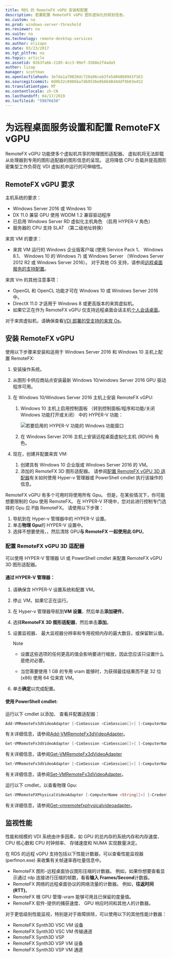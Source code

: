 ```yaml
---
title: RDS 的 RemoteFX vGPU 安装和配置
description: 若要配置 RemoteFX vGPU 图形虚拟化的规划信息。
ms.custom: na
ms.prod: windows-server-threshold
ms.reviewer: na
ms.suite: na
ms.technology: remote-desktop-services
ms.author: elizapo
ms.date: 03/23/2017
ms.tgt_pltfrm: na
ms.topic: article
ms.assetid: 0263fa6b-2185-4cc3-99ef-3588e2f4ada5
author: lizap
manager: scottman
ms.openlocfilehash: 3e7da1a70826dc720a96ceb3fe5d04868943f163
ms.sourcegitcommit: 0d0b32c8986ba7db9536e0b8648d4ddf9b03e452
ms.translationtype: MT
ms.contentlocale: zh-CN
ms.lasthandoff: 04/17/2019
ms.locfileid: "59876838"
---
```

# <a name="set-up-and-configure-remotefx-vgpu-for-remote-desktop-services"></a>为远程桌面服务设置和配置 RemoteFX vGPU


RemoteFX vGPU 功能使多个虚拟机共享的物理图形适配器。 虚拟机将无法卸载从处理器到专用的图形适配器的图形信息的呈现。 这将降低 CPU 负载并提高图形密集型工作负荷在 VDI 虚拟机中运行的可伸缩性。 

## <a name="remotefx-vgpu-requirements"></a>RemoteFX vGPU 要求

主机系统的要求： 

- Windows Server 2016 或 Windows 10
- DX 11.0 兼容 GPU 使用 WDDM 1.2 兼容驱动程序 
- 已启用 Windows Server RD 虚拟化主机角色 （启用 HYPER-V 角色） 
- 服务器的 CPU 支持 SLAT （第二级地址转换） 

来宾 VM 的要求：

- 来宾 VM 运行的 Windows 企业版客户端 (使用 Service Pack 1、 Windows 8.1、 Windows 10 的 Windows 7) 或 Windows Server （Windows Server 2012 R2 或 Windows Server 2016）。 对于其他 OS 支持，请参阅[远程桌面服务的支持配置](rds-supported-config.md)。

来宾 Vm 的其他注意事项：

- OpenGL 和 OpenCL 功能才可在 Windows 10 或 Windows Server 2016 中。  
- DirectX 11.0 才适用于 Windows 8 或更高版本的来宾虚拟机。 
- 如果它正在作为 RemoteFX vGPU 仅支持远程桌面会话主机[个人会话桌面](rds-personal-session-desktops.md)。

对于来宾虚拟机，请确保查看[VDI 部署的受支持的来宾 Os](rds-supported-config.md#vdi-deployment--supported-guest-oss)。

## <a name="install-remotefx-vgpu"></a>安装 RemoteFX vGPU

使用以下步骤来安装和适用于 Windows Server 2016 和 Windows 10 主机上配置 RemoteFX:

1. 安装操作系统。
2. 从图形卡供应商站点安装最新 Windows 10/windows Server 2016 GPU 驱动程序可用。
3. 在 Windows 10/Windows Server 2016 主机上安装 RemoteFX vGPU:
   1. Windows 10 主机上启用控制面板 （转到控制面板/程序和功能/关闭 Windows 功能打开或关闭） 中的 HYPER-V 功能：

      ![若要启用的 HYPER-V 功能的 Windows 功能窗口](media/rds-hyperv-settings.png)

   2. 在 Windows Server 2016 主机上安装远程桌面虚拟化主机 (RDVH) 角色。
   

4. 现在，创建并配置来宾 VM:
   1. 创建具有 Windows 10 企业版或 Windows Server 2016 的 VM。
   2. 添加的 RemoteFX 3D 图形适配器。 请参阅[配置 RemoteFX vGPU 3D 适配器](#configure-the-remotefx-vgpu-3d-adapter)有关如何使用 Hyper-v 管理器或 PowerShell cmdlet 执行该操作的信息。 

RemoteFX vGPU 有多个可用时将使用所有 Gpu。 但是，在某些情况下，你可能想要限制的 Gpu 使用 RemoteFX。 在 HYPER-V 环境中，您对此进行控制专门选择的 Gpu 应*不*由 RemoteFX。 请使用以下步骤： 

   1. 导航到在 Hyper-v 管理器中的 HYPER-V 设置。
   2. 单击**物理 Gpu**的 HYPER-V 设置中。
   3. 选择不想要使用，，然后清除 GPU**与 RemoteFX 一起使用此 GPU**。


### <a name="configure-the-remotefx-vgpu-3d-adapter"></a>配置 RemoteFX vGPU 3D 适配器
可以使用 HYPER-V 管理器 UI 或 PowerShell cmdlet 来配置 RemoteFX vGPU 3D 图形适配器。 

#### <a name="through-hyper-v-manager"></a>通过 HYPER-V 管理器：

1. 请确保含 HYPER-V 设置系统和配置 VM。  
2. 停止 VM，如果它正在运行。 
3. 在 Hyper-v 管理器导航到**VM 设置**，然后单击**添加硬件**。
4. 选择**RemoteFX 3D 图形适配器**，然后单击**添加**。 
5. 设置监视器、 最大监视器分辨率和专用视频内存的最大数目，或保留默认值。

   > [!NOTE]
   > - 设置这些选项的任何更高的值会影响要进行缩放，因此您应该只设置什么是绝对必要。
   >
   > - 当您需要使用 1 GB 的专用 vram 能够时，为获得最佳结果而不是 32 位 (x86) 使用 64 位来宾 VM。
6. 单击**确定**以完成配置。

#### <a name="with-powershell-cmdlets"></a>使用 PowerShell cmdlet:

运行以下 cmdlet 以添加、 查看并配置适配器： 

```powershell
Add-VMRemoteFx3dVideoAdapter [-CimSession <CimSession[]>] [-ComputerName <String[]>] [-Credential <PSCredential[]>] [-VMName] <String[]> [-Passthru] [-WhatIf] [-Confirm] [<CommonParameters>]
```

有关详细信息，请参阅[Add-VMRemoteFx3dVideoAdapter](https://technet.microsoft.com/itpro/powershell/windows/hyper-v/add-vmremotefx3dvideoadapter)。

```powershell
Get-VMRemoteFx3dVideoAdapter [-CimSession <CimSession[]>] [-ComputerName <String[]>]  [-Credential <PSCredential[]>] [-VMName] <String[]> [<CommonParameters>]
```

有关详细信息，请参阅[Get-VMRemoteFx3dVideoAdapter](https://technet.microsoft.com/itpro/powershell/windows/hyper-v/get-vmremotefx3dvideoadapter)

```powershell
Set-VMRemoteFx3dVideoAdapter [-CimSession <CimSession[]>] [-ComputerName <String[]>] [-Credential <PSCredential[]>] [-VMName] <String[]> [[-MonitorCount] <Byte>] [[-MaximumResolution] <String>] [[-VRAMSizeBytes] <UInt64>] [-Passthru] [-WhatIf] [-Confirm] [<CommonParameters>]
```

有关详细信息，请参阅[Set-VMRemoteFx3dVideoAdapter](https://technet.microsoft.com/itpro/powershell/windows/hyper-v/set-vmremotefx3dvideoadapter)。

运行以下 cmdlet，以查看物理 Gpu:

```powershell
Get-VMRemoteFXPhysicalVideoAdapter [-ComputerName <String[]>] [-Credential <PSCredential[]>] [[-Name] <String[]>] [<CommonParameters>]  
```

有关详细信息，请参阅[Get-vmremotefxphysicalvideoadapter](https://technet.microsoft.com/itpro/powershell/windows/hyper-v/get-vmremotefxphysicalvideoadapter)。

## <a name="monitor-performance"></a>监视性能

性能和规模的 VDI 系统由许多因素，如 GPU 的总内存的系统内存和内存速度、 CPU 核心数和 CPU 时钟频率、 存储速度和 NUMA 实现数量决定。

在 RDS 的远程 vGPU 支持包括以下性能计数器，可以查看性能监视器 (perfmon.exe) 来收集有关帧速率吞吐量信息中。

- RemoteFX 图形-远程桌面协议图形压缩的计数器。 例如，如果你想要查看显示通过 rdp 连接进行压缩的帧数，看看**输入 Frames/Second**计数器。
- RemoteFX 网络的远程桌面协议的网络流量的计数器。 例如，**往返时间 (RTT)**。
- RemoteFX 根 GPU 管理-vram 能够可用且已保留的度量值。
- RemoteFX 软件-提供的捕获速度、 GPU 响应时间和其他人的计数器。

对于更低级别性能监视，特别是对于故障排除，可以使用以下的其他性能计数器：

- RemoteFX Synth3D VSC VM 设备 
- RemoteFX Synth3D VSC VM 传输通道 
- RemoteFX Synth3D VSP 
- RemoteFX Synth3D VSP VM 设备 
- RemoteFX Synth3D VSP VM 通道
